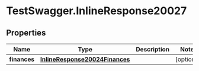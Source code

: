 # TestSwagger.InlineResponse20027

## Properties

Name | Type | Description | Notes
------------ | ------------- | ------------- | -------------
**finances** | [**InlineResponse20024Finances**](InlineResponse20024Finances.md) |  | [optional] 


